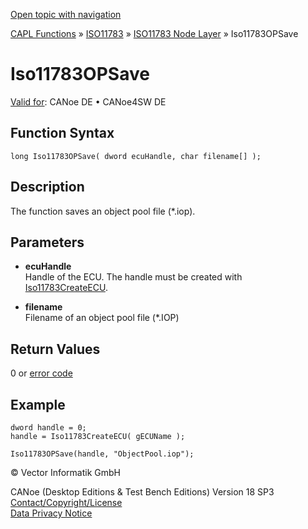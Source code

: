 [Open topic with navigation](../../../../../../CANoeDEFamily.htm#Topics/CAPLFunctions/ISO11783/ISONodeLayer/Functions/CAPLfunctionIso11783OPSave.md)

[CAPL Functions](../../../CAPLfunctions.md) » [ISO11783](../../CAPLfunctionsISO11783Overview.md) » [ISO11783 Node Layer](../CAPLfunctionsISONLOverview.md) » Iso11783OPSave

# Iso11783OPSave

[Valid for](../../../../Shared/FeatureAvailability.md):  CANoe DE • CANoe4SW DE

## Function Syntax

```plaintext
long Iso11783OPSave( dword ecuHandle, char filename[] );
```

## Description

The function saves an object pool file (*.iop).

## Parameters

- **ecuHandle**  
  Handle of the ECU. The handle must be created with [Iso11783CreateECU](CAPLfunctionIso11783CreateECU.md).

- **filename**  
  Filename of an object pool file (*.IOP)

## Return Values

0 or [error code](../CAPLfunctionsISONLErrorCodes.md)

## Example

```plaintext
dword handle = 0;
handle = Iso11783CreateECU( gECUName );

Iso11783OPSave(handle, "ObjectPool.iop");
```

© Vector Informatik GmbH

CANoe (Desktop Editions & Test Bench Editions) Version 18 SP3  
[Contact/Copyright/License](../../../../Shared/ContactCopyrightLicense.md)  
[Data Privacy Notice](https://www.vector.com/int/en/company/get-info/privacy-policy/)